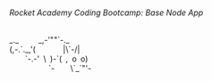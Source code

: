 ###### Rocket Academy Coding Bootcamp: Base Node App

<p>
_._&ensp;&ensp;&ensp;&ensp;&ensp;_,-'""`-._<br/>
(,-.`._,'(&ensp;&ensp;&ensp;&ensp;&ensp;&ensp;&ensp;|\`-/|<br/>
&ensp;&ensp;&ensp;&ensp;`-.-'&ensp;\&ensp;)-`(&ensp;,&ensp;o&ensp;o)<br/>
&ensp;&ensp;&ensp;&ensp;&ensp;&ensp;&ensp;&ensp;&ensp;&ensp;`-&ensp;&ensp;&ensp;&ensp;\`_`"'-
</p>
